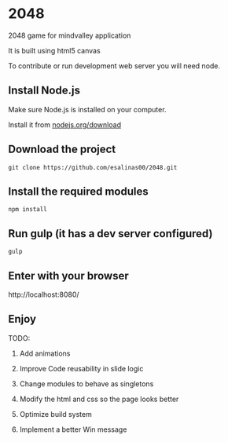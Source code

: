 # 2048
2048 game for mindvalley application

It is built using html5 canvas

To contribute or run development web server you will need node.

## Install Node.js

Make sure Node.js is installed on your computer.

Install it from [nodejs.org/download](http://nodejs.org/download)

## Download the project

```
git clone https://github.com/esalinas00/2048.git
```
## Install the required modules
```
npm install 
```
## Run gulp (it has a dev server configured)
```
gulp 
```
## Enter with your browser
http://localhost:8080/

## Enjoy

TODO:

1. Add animations

2. Improve Code reusability in slide logic

3. Change modules to behave as singletons

4. Modify the html and css so the page looks better

5. Optimize build system

6. Implement a better Win message